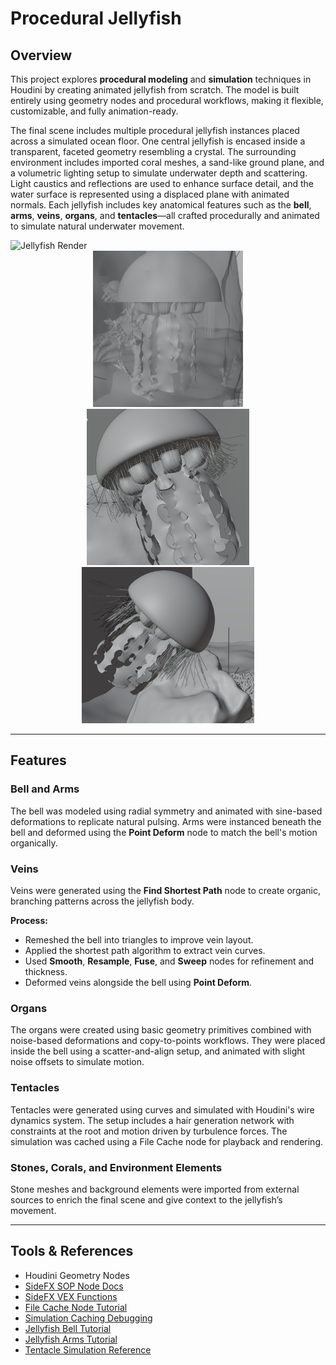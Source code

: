 # Procedural Jellyfish

## Overview
This project explores **procedural modeling** and **simulation** techniques in Houdini by creating animated jellyfish from scratch. The model is built entirely using geometry nodes and procedural workflows, making it flexible, customizable, and fully animation-ready.

The final scene includes multiple procedural jellyfish instances placed across a simulated ocean floor. One central jellyfish is encased inside a transparent, faceted geometry resembling a crystal. The surrounding environment includes imported coral meshes, a sand-like ground plane, and a volumetric lighting setup to simulate underwater depth and scattering. Light caustics and reflections are used to enhance surface detail, and the water surface is represented using a displaced plane with animated normals. Each jellyfish includes key anatomical features such as the **bell**, **arms**, **veins**, **organs**, and **tentacles**—all crafted procedurally and animated to simulate natural underwater movement.

<img height="800" alt="Jellyfish Render" src="demo/demo.gif">

<div align="center">
  <img src="demo/detail1.png" height="250"/>
  <img src="demo/detail2.png" height="250"/>
  <img src="demo/detail3.png" height="250"/>
</div>

---

## Features

### Bell and Arms
The bell was modeled using radial symmetry and animated with sine-based deformations to replicate natural pulsing. Arms were instanced beneath the bell and deformed using the **Point Deform** node to match the bell's motion organically.

### Veins
Veins were generated using the **Find Shortest Path** node to create organic, branching patterns across the jellyfish body.

**Process:**
- Remeshed the bell into triangles to improve vein layout.
- Applied the shortest path algorithm to extract vein curves.
- Used **Smooth**, **Resample**, **Fuse**, and **Sweep** nodes for refinement and thickness.
- Deformed veins alongside the bell using **Point Deform**.

### Organs
The organs were created using basic geometry primitives combined with noise-based deformations and copy-to-points workflows. They were placed inside the bell using a scatter-and-align setup, and animated with slight noise offsets to simulate motion.

### Tentacles
Tentacles were generated using curves and simulated with Houdini's wire dynamics system. The setup includes a hair generation network with constraints at the root and motion driven by turbulence forces. The simulation was cached using a File Cache node for playback and rendering.

### Stones, Corals, and Environment Elements
Stone meshes and background elements were imported from external sources to enrich the final scene and give context to the jellyfish’s movement.

---

## Tools & References

- Houdini Geometry Nodes
- [SideFX SOP Node Docs](https://www.sidefx.com/docs/houdini/nodes/sop/index.html)
- [SideFX VEX Functions](https://www.sidefx.com/docs/houdini/vex/functions/index.html)
- [File Cache Node Tutorial](https://www.youtube.com/watch?v=00s9YWDWFs0)
- [Simulation Caching Debugging](https://www.youtube.com/watch?v=jwIuzB9FkX0)
- [Jellyfish Bell Tutorial](https://www.youtube.com/watch?v=J3X8BB0yNRE)
- [Jellyfish Arms Tutorial](https://www.youtube.com/watch?v=A_oNXqx8XH4)
- [Tentacle Simulation Reference](https://www.youtube.com/watch?v=LN4XXaHQkmU)
